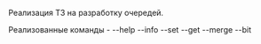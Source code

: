 
Реализация ТЗ на разработку очередей.

Реализованные команды -
--help
--info
--set
--get
--merge
--bit
